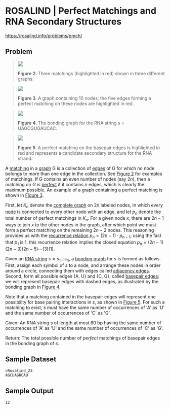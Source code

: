 # ROSALIND | Perfect Matchings and RNA Secondary Structures

https://rosalind.info/problems/pmch/

Problem
-------
>[![](https://rosalind.info/media/problems/pmch/matching.thumb.png)](https://rosalind.info/media/problems/pmch/matching.png)
>
>**Figure 2**. Three matchings (highlighted in red) shown in three different graphs.

>[![](https://rosalind.info/media/problems/pmch/perfect_matching.thumb.png)](https://rosalind.info/media/problems/pmch/perfect_matching.png)
>
>**Figure 3**. A graph containing 10 nodes; the five edges forming a perfect matching on these nodes are highlighted in red.

>[![](https://rosalind.info/media/problems/pmch/bonding_graph.thumb.png)](https://rosalind.info/media/problems/pmch/bonding_graph.png)
>
>**Figure 4**. The bonding graph for the RNA string s = UAGCGUGAUCAC.

>[![](https://rosalind.info/media/problems/pmch/bonding_crossing.thumb.png)](https://rosalind.info/media/problems/pmch/bonding_crossing.png)
>
>**Figure 5**. A perfect matching on the basepair edges is highlighted in red and represents a candidate secondary structure for the RNA strand.

A [matching](https://rosalind.info/glossary/matching/ "New term: 
A collection of edges in a graph, no two of which include the same node.") in a [graph](https://rosalind.info/glossary/graph/ "
A network containing a collection of nodes, pairs of which are joined by edges.") $\mathrm{G}$ is a collection of [edges](https://rosalind.info/glossary/edge/ "
A segment or curve connecting two nodes in a graph.") of $\mathrm{G}$ for which no node belongs to more than one edge in the collection. See [Figure 2](https://rosalind.info/media/problems/pmch/matching.png "Click to view") for examples of matchings. If $G$ contains an even number of nodes (say $2n$), then a matching on $G$ is [perfect](https://rosalind.info/glossary/perfect-matching/ "New term: 
A matching that includes every node in a graph.") if it contains $n$ edges, which is clearly the maximum possible. An example of a graph containing a perfect matching is shown in [Figure 3](https://rosalind.info/media/problems/pmch/perfect_matching.png "Click to view").

First, let $K_n$ denote the [complete graph](https://rosalind.info/glossary/complete-graph/ "New term: 
A graph in which every node is connected by an edge to every other node.") on $2n$ labeled nodes, in which every [node](https://rosalind.info/glossary/node/ "
A point forming the hubs of the network represented by a graph.") is connected to every other node with an edge, and let $p_n$ denote the total number of perfect matchings in $K_n$. For a given node $x$, there are $2n - 1$ ways to join $x$ to the other nodes in the graph, after which point we must form a perfect matching on the remaining $2n - 2$ nodes. This reasoning provides us with the [recurrence relation](https://rosalind.info/glossary/recurrence-relation/ "
An equation defining the terms of a sequence with respect to previous terms.") $p_n = (2n - 1)\cdot p_{n-1}$; using the fact that $p_1$ is 1, this recurrence relation implies the closed equation $p_n = (2n - 1)(2n - 3)(2n - 5)\cdots (3)(1)$.

Given an [RNA string](https://rosalind.info/glossary/rna-string/ "
A string constructed from the alphabet {A, C, G, U}.") $s = s_1 \ldots s_n$, a [bonding graph](https://rosalind.info/glossary/bonding-graph/ "New term: 
A graph used to model base pairing in RNA secondary structure.") for $s$ is formed as follows. First, assign each symbol of $s$ to a node, and arrange these nodes in order around a circle, connecting them with edges called [adjacency edges](https://rosalind.info/glossary/adjacency-edges/ "New term: 
Edges in the bonding graph of an RNA string connecting adjacent symbols in the string."). Second, form all possible edges {A, U} and {C, G}, called [basepair edges](https://rosalind.info/glossary/basepair-edges/ "New term: 
Edges in the bonding graph of an RNA string connecting potential base pairs."); we will represent basepair edges with dashed edges, as illustrated by the bonding graph in [Figure 4](https://rosalind.info/media/problems/pmch/bonding_graph.png "Click to view").

Note that a matching contained in the basepair edges will represent one possibility for base pairing interactions in $s$, as shown in [Figure 5](https://rosalind.info/media/problems/pmch/bonding_crossing.png "Click to view"). For such a matching to exist, $s$ must have the same number of occurrences of 'A' as 'U' and the same number of occurrences of 'C' as 'G'.

Given: An RNA string $s$ of length at most 80 bp having the same number of occurrences of 'A' as 'U' and the same number of occurrences of 'C' as 'G'.

Return: The total possible number of _perfect_ matchings of basepair edges in the bonding graph of $s$.

Sample Dataset
--------------
```
>Rosalind_23
AGCUAGUCAU
```

Sample Output
-------------
```
12
```